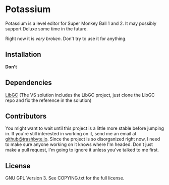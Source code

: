 # Potassium

Potassium is a level editor for Super Monkey Ball 1 and 2. It may possibly support Deluxe some time in the future.

Right now it is *very broken*. Don't try to use it for anything.

## Installation

**Don't**

## Dependencies

[LibGC](https://github.com/trashbyte/LibGC) (The VS solution includes the LibGC project, just clone the LibGC repo and fix the reference in the solution)

## Contributors

You might want to wait until this project is a little more stable before jumping in. If you're still interested in working on it, send me an email at [github@trashbyte.io](mailto:github@trashbyte.io). Since the project is so disorganized right now, I need to make sure anyone working on it knows where I'm headed. Don't just make a pull request, I'm going to ignore it unless you've talked to me first.

## License

GNU GPL Version 3. See COPYING.txt for the full license.